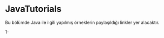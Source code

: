 # JavaTutorials


Bu bölümde Java ile ilgili yapılmış örneklerin paylaşıldığı linkler yer alacaktır.

1- 
